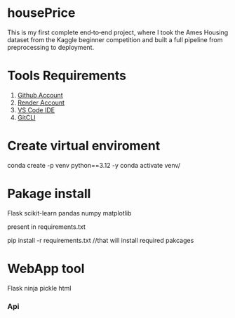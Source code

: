 # housePrice
This is my first complete end‑to‑end project, where I took the Ames Housing dataset from the Kaggle beginner competition and built a full pipeline from preprocessing to deployment.

# Tools Requirements

1. [Github Account](https://github.com)
2. [Render Account](https://Render.com)
3. [VS Code IDE](https://code-visualstudio.com/)
4. [GitCLI](https://git-scm.com/book/en/v2/Getting-Started-The-Command-line)

# Create virtual enviroment

conda create -p venv python==3.12 -y
conda activate venv/


# Pakage install

Flask
scikit-learn
pandas
numpy
matplotlib

present in requirements.txt

pip install -r requirements.txt  //that will install  required pakcages

# WebApp tool
Flask
ninja
pickle
html
### Api 
